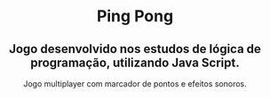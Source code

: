 <h1 align="center">Ping Pong</h1>

<h2 align="center">Jogo desenvolvido nos estudos de lógica de programação, utilizando Java Script.</h2> 
<p align="center">    
    Jogo multiplayer com marcador de pontos e efeitos sonoros.
    
</p>
